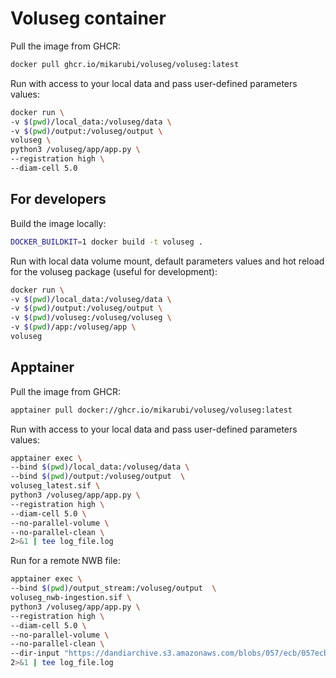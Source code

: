 # Voluseg container

Pull the image from GHCR:
```bash
docker pull ghcr.io/mikarubi/voluseg/voluseg:latest
```

Run with access to your local data and pass user-defined parameters values:
```bash
docker run \
-v $(pwd)/local_data:/voluseg/data \
-v $(pwd)/output:/voluseg/output \
voluseg \
python3 /voluseg/app/app.py \
--registration high \
--diam-cell 5.0
```

## For developers

Build the image locally:
```bash
DOCKER_BUILDKIT=1 docker build -t voluseg .
```

Run with local data volume mount, default parameters values and hot reload for the voluseg package (useful for development):
```bash
docker run \
-v $(pwd)/local_data:/voluseg/data \
-v $(pwd)/output:/voluseg/output \
-v $(pwd)/voluseg:/voluseg/voluseg \
-v $(pwd)/app:/voluseg/app \
voluseg
```

## Apptainer

Pull the image from GHCR:
```bash
apptainer pull docker://ghcr.io/mikarubi/voluseg/voluseg:latest
```

Run with access to your local data and pass user-defined parameters values:
```bash
apptainer exec \
--bind $(pwd)/local_data:/voluseg/data \
--bind $(pwd)/output:/voluseg/output  \
voluseg_latest.sif \
python3 /voluseg/app/app.py \
--registration high \
--diam-cell 5.0 \
--no-parallel-volume \
--no-parallel-clean \
2>&1 | tee log_file.log
```

Run for a remote NWB file:
```bash
apptainer exec \
--bind $(pwd)/output_stream:/voluseg/output  \
voluseg_nwb-ingestion.sif \
python3 /voluseg/app/app.py \
--registration high \
--diam-cell 5.0 \
--no-parallel-volume \
--no-parallel-clean \
--dir-input "https://dandiarchive.s3.amazonaws.com/blobs/057/ecb/057ecbef-e732-4e94-8d99-40ebb74d346e" \
2>&1 | tee log_file.log
```